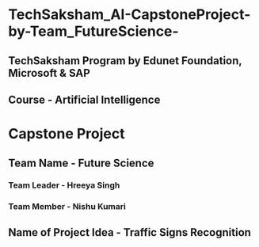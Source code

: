 # TechSaksham_AI-CapstoneProject-by-Team_FutureScience-
## TechSaksham Program by Edunet Foundation, Microsoft & SAP
## Course - Artificial Intelligence
# Capstone Project 
## Team Name - Future Science
### Team Leader - Hreeya Singh
### Team Member - Nishu Kumari
## Name of Project Idea - Traffic Signs Recognition

